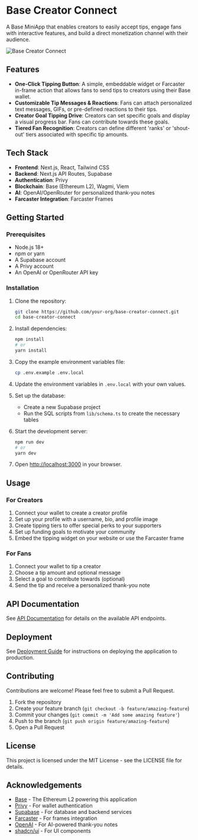 # Base Creator Connect

A Base MiniApp that enables creators to easily accept tips, engage fans with interactive features, and build a direct monetization channel with their audience.

![Base Creator Connect](https://placehold.co/600x400?text=Base+Creator+Connect)

## Features

- **One-Click Tipping Button**: A simple, embeddable widget or Farcaster in-frame action that allows fans to send tips to creators using their Base wallet.
- **Customizable Tip Messages & Reactions**: Fans can attach personalized text messages, GIFs, or pre-defined reactions to their tips.
- **Creator Goal Tipping Drive**: Creators can set specific goals and display a visual progress bar. Fans can contribute towards these goals.
- **Tiered Fan Recognition**: Creators can define different 'ranks' or 'shout-out' tiers associated with specific tip amounts.

## Tech Stack

- **Frontend**: Next.js, React, Tailwind CSS
- **Backend**: Next.js API Routes, Supabase
- **Authentication**: Privy
- **Blockchain**: Base (Ethereum L2), Wagmi, Viem
- **AI**: OpenAI/OpenRouter for personalized thank-you notes
- **Farcaster Integration**: Farcaster Frames

## Getting Started

### Prerequisites

- Node.js 18+
- npm or yarn
- A Supabase account
- A Privy account
- An OpenAI or OpenRouter API key

### Installation

1. Clone the repository:
   ```bash
   git clone https://github.com/your-org/base-creator-connect.git
   cd base-creator-connect
   ```

2. Install dependencies:
   ```bash
   npm install
   # or
   yarn install
   ```

3. Copy the example environment variables file:
   ```bash
   cp .env.example .env.local
   ```

4. Update the environment variables in `.env.local` with your own values.

5. Set up the database:
   - Create a new Supabase project
   - Run the SQL scripts from `lib/schema.ts` to create the necessary tables

6. Start the development server:
   ```bash
   npm run dev
   # or
   yarn dev
   ```

7. Open [http://localhost:3000](http://localhost:3000) in your browser.

## Usage

### For Creators

1. Connect your wallet to create a creator profile
2. Set up your profile with a username, bio, and profile image
3. Create tipping tiers to offer special perks to your supporters
4. Set up funding goals to motivate your community
5. Embed the tipping widget on your website or use the Farcaster frame

### For Fans

1. Connect your wallet to tip a creator
2. Choose a tip amount and optional message
3. Select a goal to contribute towards (optional)
4. Send the tip and receive a personalized thank-you note

## API Documentation

See [API Documentation](docs/api.md) for details on the available API endpoints.

## Deployment

See [Deployment Guide](docs/deployment.md) for instructions on deploying the application to production.

## Contributing

Contributions are welcome! Please feel free to submit a Pull Request.

1. Fork the repository
2. Create your feature branch (`git checkout -b feature/amazing-feature`)
3. Commit your changes (`git commit -m 'Add some amazing feature'`)
4. Push to the branch (`git push origin feature/amazing-feature`)
5. Open a Pull Request

## License

This project is licensed under the MIT License - see the LICENSE file for details.

## Acknowledgements

- [Base](https://base.org/) - The Ethereum L2 powering this application
- [Privy](https://privy.io/) - For wallet authentication
- [Supabase](https://supabase.com/) - For database and backend services
- [Farcaster](https://farcaster.xyz/) - For frames integration
- [OpenAI](https://openai.com/) - For AI-powered thank-you notes
- [shadcn/ui](https://ui.shadcn.com/) - For UI components

